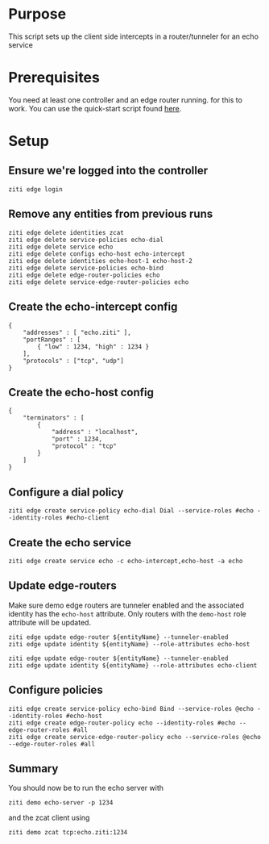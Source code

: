 # Purpose

This script sets up the client side intercepts in a router/tunneler for an echo service

# Prerequisites

You need at least one controller and an edge router running. for this to work.
You can use the quick-start script found [here](https://github.com/openziti/ziti/tree/release-next/quickstart).

# Setup

## Ensure we're logged into the controller

```action:ziti-login allowRetry=true
ziti edge login
```

<!--action:keep-session-alive interval=1m quiet=false-->

## Remove any entities from previous runs

```action:ziti
ziti edge delete identities zcat 
ziti edge delete service-policies echo-dial
ziti edge delete service echo
ziti edge delete configs echo-host echo-intercept
ziti edge delete identities echo-host-1 echo-host-2
ziti edge delete service-policies echo-bind
ziti edge delete edge-router-policies echo
ziti edge delete service-edge-router-policies echo 
```

## Create the echo-intercept config

```action:ziti-create-config name=echo-intercept type=intercept.v1
{
    "addresses" : [ "echo.ziti" ],
    "portRanges" : [
        { "low" : 1234, "high" : 1234 }
    ],
    "protocols" : ["tcp", "udp"]
}
```

## Create the echo-host config

```action:ziti-create-config name=echo-host type=host.v2
{
    "terminators" : [
        {
            "address" : "localhost",
            "port" : 1234,
            "protocol" : "tcp"   
        }
    ]
}
```

## Configure a dial policy

```action:ziti
ziti edge create service-policy echo-dial Dial --service-roles #echo --identity-roles #echo-client
```

## Create the echo service

```action:ziti
ziti edge create service echo -c echo-intercept,echo-host -a echo
```

## Update edge-routers

Make sure demo edge routers are tunneler enabled and the associated identity has the `echo-host` attribute.
Only routers with the `demo-host` role attribute will be updated.

```action:ziti-for-each type=edge-routers minCount=1 maxCount=2 filter='anyOf(roleAttributes)="demo-host"'
ziti edge update edge-router ${entityName} --tunneler-enabled
ziti edge update identity ${entityName} --role-attributes echo-host 
```

```action:ziti-for-each type=edge-routers minCount=1 maxCount=2 filter='anyOf(roleAttributes)="demo-intercept"'
ziti edge update edge-router ${entityName} --tunneler-enabled
ziti edge update identity ${entityName} --role-attributes echo-client 
```

## Configure policies

```action:ziti
ziti edge create service-policy echo-bind Bind --service-roles @echo --identity-roles #echo-host
ziti edge create edge-router-policy echo --identity-roles #echo --edge-router-roles #all
ziti edge create service-edge-router-policy echo --service-roles @echo --edge-router-roles #all
```

## Summary

You should now be to run the echo server with

```
ziti demo echo-server -p 1234
```

and the zcat client using

```
ziti demo zcat tcp:echo.ziti:1234
```